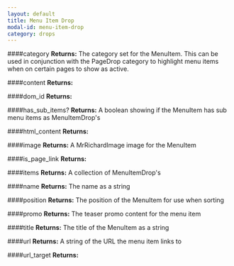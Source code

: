 ```yaml
---
layout: default
title: Menu Item Drop
modal-id: menu-item-drop
category: drops
---
```


####category
**Returns:** The category set for the MenuItem. This can be used in conjunction with the PageDrop category to highlight menu items when on certain pages to show as active. 

####content
**Returns:** 

####dom_id
**Returns:** 

####has_sub_items?
**Returns:** A boolean showing if the MenuItem has sub menu items as MenuItemDrop's

####html_content
**Returns:**

####image
**Returns:** A MrRichardImage image for the MenuItem

####is_page_link
**Returns:**

####items
**Returns:** A collection of MenuItemDrop's

####name
**Returns:** The name as a string

####position
**Returns:** The position of the MenuItem for use when sorting

####promo
**Returns:** The teaser promo content for the menu item

####title
**Returns:** The title of the MenuItem as a string

####url
**Returns:** A string of the URL the menu item links to

####url_target
**Returns:**
